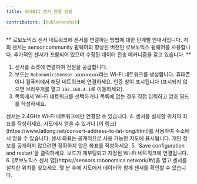 ```yaml
---
title: SDS011 센서 연결 방법

contributors: [tubleronchik]
---
```


** 로보노믹스 센서 네트워크에 센서를 연결하는 방법에 대한 단계별 안내서입니다. 저희 센서는 sensor.community 펌웨어의 향상된 버전인 로보노믹스 펌웨어를 사용합니다. 추가적인 센서가 포함되어 있으며 수정된 데이터 전송 메커니즘을 갖고 있습니다. **

1. 센서를 소켓에 연결하여 전원을 공급합니다.
2. 보드는 `RobonomicsSensor-xxxxxxxxx`라는 Wi-Fi 네트워크를 생성합니다. 휴대폰이나 컴퓨터에서 해당 네트워크에 연결하세요. 인증 창이 표시됩니다 (표시되지 않으면 브라우저를 열고 `192.168.4.1`로 이동하세요).
3. 목록에서 Wi-Fi 네트워크를 선택하거나 목록에 없는 경우 직접 입력하고 암호 필드를 작성하세요.
<robo-wiki-note type="okay" title="INFO">
센서는 2.4GHz Wi-Fi 네트워크에만 연결할 수 있습니다.
</robo-wiki-note> 
<robo-wiki-picture src="sds-sensor-wifi.png"/>
4. 센서를 설치할 위치의 좌표를 작성하세요. 지도에서 얻을 수 있거나 [이 링크](https://www.latlong.net/convert-address-to-lat-long.html)를 사용하여 주소에서 얻을 수 있습니다.
<robo-wiki-note type="warning" title="WARNING">
센서 좌표는 공개적으로 사용 가능한 지도에 표시됩니다. 개인 정보를 공개하지 않으려면 정확하지 않은 좌표를 작성하세요.
</robo-wiki-note> 
5. `Save configuration and restart`을 클릭하세요. 보드가 재부팅되고 지정된 Wi-Fi 네트워크에 연결됩니다.
6. [로보노믹스 센서 맵](https://sensors.robonomics.network/#/)을 열고 센서를 설치한 위치를 찾으세요. 몇 분 후에 지도에서 데이터와 함께 센서를 확인할 수 있습니다.
<robo-wiki-picture src="sds-sensor-map.png"/>

